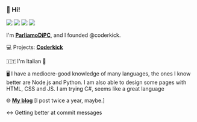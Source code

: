 ### 👋 Hi!

![](https://img.shields.io/youtube/channel/subscribers/UCs7k6KpxYqlcwqrdDdsop-Q?color=red&logo=youtube&style=for-the-badge) ![](https://img.shields.io/discord/733421239401447464?style=for-the-badge&logo=discord&color=blueviolet) ![](https://img.shields.io/twitter/follow/ParliamoDiPC?label=Follow&style=for-the-badge&logo=twitter&color=blue) ![](https://img.shields.io/github/followers/ParliamoDiPC?label=Follow&style=for-the-badge&logo=github&color=black)

I'm [**ParliamoDiPC**](https://www.youtube.com/ParliamoDiPC), and I founded @coderkick.

💻 Projects: [**Coderkick**](https://coderkick.com)

🇮🇹 I'm Italian :pizza:

🖥 I have a mediocre-good knowledge of many languages, the ones I know better are Node.js and Python. I am also able to design some pages with HTML, CSS and JS. I am trying C#, seems like a great language

🌐 [**My blog**](https://parliamodipc.github.io) [I post twice a year, maybe.]

↔ Getting better at commit messages
